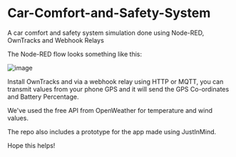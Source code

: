 # Car-Comfort-and-Safety-System
A car comfort and safety system simulation done using Node-RED, OwnTracks and Webhook Relays

The Node-RED flow looks something like this:

![image](https://user-images.githubusercontent.com/83465612/171086089-51d3b8a5-e97c-4673-a513-91aa1cadb8bb.png)



Install OwnTracks and via a webhook relay using HTTP or MQTT, you can transmit values from your phone GPS and it will send the GPS Co-ordinates and Battery Percentage.

We've used the free API from OpenWeather for temperature and wind values.

The repo also includes a prototype for the app made using JustInMind.

Hope this helps!

